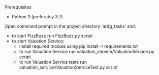 Prerequisites
 -	Python 3  (preferably 3.7)

Open command prompt in the project directory 'ardg_tasks' and:
- to start FizzBuzz run FizzBuzz.py script
- to start Valuation Service:
    - install required module using pip install -r requirements.txt
    - to run Valuation Service run valuation_service/ValuationService.py script
    - to run Valuation Service tests run valuation_service/ValuationServiceTest.py script